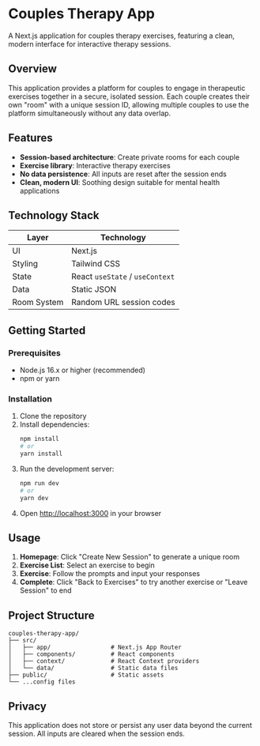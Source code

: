 # Couples Therapy App

A Next.js application for couples therapy exercises, featuring a clean, modern interface for interactive therapy sessions.

## Overview

This application provides a platform for couples to engage in therapeutic exercises together in a secure, isolated session. Each couple creates their own "room" with a unique session ID, allowing multiple couples to use the platform simultaneously without any data overlap.

## Features

- **Session-based architecture**: Create private rooms for each couple
- **Exercise library**: Interactive therapy exercises
- **No data persistence**: All inputs are reset after the session ends
- **Clean, modern UI**: Soothing design suitable for mental health applications

## Technology Stack

| Layer       | Technology                             |
| ----------- | -------------------------------------- |
| UI          | Next.js                                |
| Styling     | Tailwind CSS                           |
| State       | React `useState` / `useContext`        |
| Data        | Static JSON                            |
| Room System | Random URL session codes               |

## Getting Started

### Prerequisites

- Node.js 16.x or higher (recommended)
- npm or yarn

### Installation

1. Clone the repository
2. Install dependencies:
   ```bash
   npm install
   # or
   yarn install
   ```
3. Run the development server:
   ```bash
   npm run dev
   # or
   yarn dev
   ```
4. Open [http://localhost:3000](http://localhost:3000) in your browser

## Usage

1. **Homepage**: Click "Create New Session" to generate a unique room
2. **Exercise List**: Select an exercise to begin
3. **Exercise**: Follow the prompts and input your responses
4. **Complete**: Click "Back to Exercises" to try another exercise or "Leave Session" to end

## Project Structure

```
couples-therapy-app/
├── src/
│   ├── app/                 # Next.js App Router 
│   ├── components/          # React components
│   ├── context/             # React Context providers
│   └── data/                # Static data files
├── public/                  # Static assets
└── ...config files
```

## Privacy

This application does not store or persist any user data beyond the current session. All inputs are cleared when the session ends.
